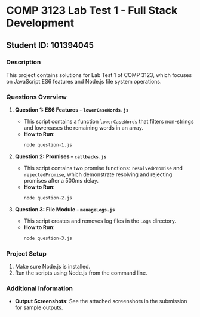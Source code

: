# COMP 3123 Lab Test 1 - Full Stack Development

## Student ID: 101394045

### Description
This project contains solutions for Lab Test 1 of COMP 3123, which focuses on JavaScript ES6 features and Node.js file system operations.

### Questions Overview

1. **Question 1: ES6 Features - `lowerCaseWords.js`**
   - This script contains a function `lowerCaseWords` that filters non-strings and lowercases the remaining words in an array.
   - **How to Run**:
     ```bash
     node question-1.js
     ```

2. **Question 2: Promises - `callbacks.js`**
   - This script contains two promise functions: `resolvedPromise` and `rejectedPromise`, which demonstrate resolving and rejecting promises after a 500ms delay.
   - **How to Run**:
     ```bash
     node question-2.js
     ```

3. **Question 3: File Module - `manageLogs.js`**
   - This script creates and removes log files in the `Logs` directory.
   - **How to Run**:
     ```bash
     node question-3.js
     ```

### Project Setup

1. Make sure Node.js is installed.
2. Run the scripts using Node.js from the command line.

### Additional Information

- **Output Screenshots**: See the attached screenshots in the submission for sample outputs.
